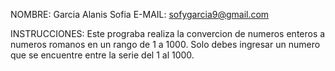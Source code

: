 NOMBRE: Garcia Alanis Sofia
E-MAIL: sofygarcia9@gmail.com

INSTRUCCIONES:
Este prograba realiza la convercion de numeros enteros a numeros romanos en un rango de 1 a 1000.
Solo debes ingresar un numero que se encuentre entre la serie del 1 al 1000.
